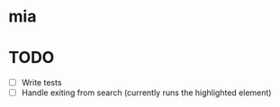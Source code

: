 # mia

# TODO

- [ ] Write tests
- [ ] Handle exiting from search (currently runs the highlighted element)
